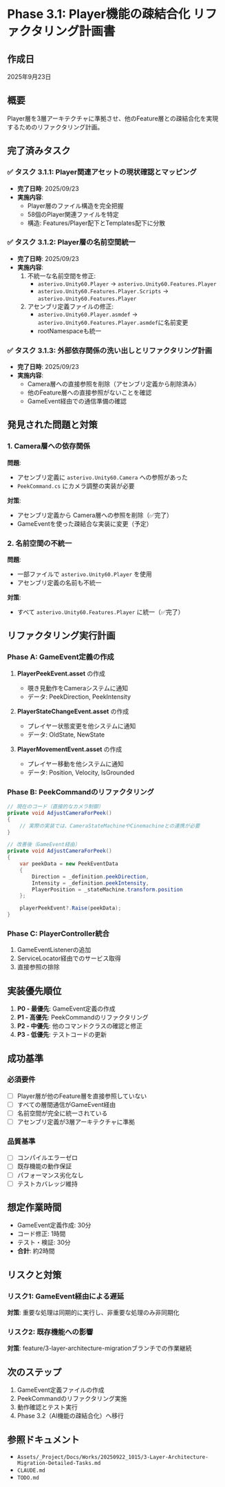 # Phase 3.1: Player機能の疎結合化 リファクタリング計画書

## 作成日
2025年9月23日

## 概要
Player層を3層アーキテクチャに準拠させ、他のFeature層との疎結合化を実現するためのリファクタリング計画。

## 完了済みタスク

### ✅ タスク 3.1.1: Player関連アセットの現状確認とマッピング
- **完了日時**: 2025/09/23
- **実施内容**:
  - Player層のファイル構造を完全把握
  - 58個のPlayer関連ファイルを特定
  - 構造: Features/Player配下とTemplates配下に分散

### ✅ タスク 3.1.2: Player層の名前空間統一
- **完了日時**: 2025/09/23
- **実施内容**:
  1. 不統一な名前空間を修正:
     - `asterivo.Unity60.Player` → `asterivo.Unity60.Features.Player`
     - `asterivo.Unity60.Features.Player.Scripts` → `asterivo.Unity60.Features.Player`
  2. アセンブリ定義ファイルの修正:
     - `asterivo.Unity60.Player.asmdef` → `asterivo.Unity60.Features.Player.asmdef`に名前変更
     - rootNamespaceも統一

### ✅ タスク 3.1.3: 外部依存関係の洗い出しとリファクタリング計画
- **完了日時**: 2025/09/23
- **実施内容**:
  - Camera層への直接参照を削除（アセンブリ定義から削除済み）
  - 他のFeature層への直接参照がないことを確認
  - GameEvent経由での通信準備の確認

## 発見された問題と対策

### 1. Camera層への依存関係
**問題**:
- アセンブリ定義に `asterivo.Unity60.Camera` への参照があった
- `PeekCommand.cs` にカメラ調整の実装が必要

**対策**:
- アセンブリ定義から Camera層への参照を削除（✅完了）
- GameEventを使った疎結合な実装に変更（予定）

### 2. 名前空間の不統一
**問題**:
- 一部ファイルで `asterivo.Unity60.Player` を使用
- アセンブリ定義の名前も不統一

**対策**:
- すべて `asterivo.Unity60.Features.Player` に統一（✅完了）

## リファクタリング実行計画

### Phase A: GameEvent定義の作成
1. **PlayerPeekEvent.asset** の作成
   - 覗き見動作をCameraシステムに通知
   - データ: PeekDirection, PeekIntensity

2. **PlayerStateChangeEvent.asset** の作成
   - プレイヤー状態変更を他システムに通知
   - データ: OldState, NewState

3. **PlayerMovementEvent.asset** の作成
   - プレイヤー移動を他システムに通知
   - データ: Position, Velocity, IsGrounded

### Phase B: PeekCommandのリファクタリング
```csharp
// 現在のコード（直接的なカメラ制御）
private void AdjustCameraForPeek()
{
    // 実際の実装では、CameraStateMachineやCinemachineとの連携が必要
}

// 改善後（GameEvent経由）
private void AdjustCameraForPeek()
{
    var peekData = new PeekEventData
    {
        Direction = _definition.peekDirection,
        Intensity = _definition.peekIntensity,
        PlayerPosition = _stateMachine.transform.position
    };

    playerPeekEvent?.Raise(peekData);
}
```

### Phase C: PlayerController統合
1. GameEventListenerの追加
2. ServiceLocator経由でのサービス取得
3. 直接参照の排除

## 実装優先順位

1. **P0 - 最優先**: GameEvent定義の作成
2. **P1 - 高優先**: PeekCommandのリファクタリング
3. **P2 - 中優先**: 他のコマンドクラスの確認と修正
4. **P3 - 低優先**: テストコードの更新

## 成功基準

### 必須要件
- [ ] Player層が他のFeature層を直接参照していない
- [ ] すべての層間通信がGameEvent経由
- [ ] 名前空間が完全に統一されている
- [ ] アセンブリ定義が3層アーキテクチャに準拠

### 品質基準
- [ ] コンパイルエラーゼロ
- [ ] 既存機能の動作保証
- [ ] パフォーマンス劣化なし
- [ ] テストカバレッジ維持

## 想定作業時間
- GameEvent定義作成: 30分
- コード修正: 1時間
- テスト・検証: 30分
- **合計**: 約2時間

## リスクと対策

### リスク1: GameEvent経由による遅延
**対策**: 重要な処理は同期的に実行し、非重要な処理のみ非同期化

### リスク2: 既存機能への影響
**対策**: feature/3-layer-architecture-migrationブランチでの作業継続

## 次のステップ

1. GameEvent定義ファイルの作成
2. PeekCommandのリファクタリング実施
3. 動作確認とテスト実行
4. Phase 3.2（AI機能の疎結合化）へ移行

## 参照ドキュメント
- `Assets/_Project/Docs/Works/20250922_1015/3-Layer-Architecture-Migration-Detailed-Tasks.md`
- `CLAUDE.md`
- `TODO.md`
